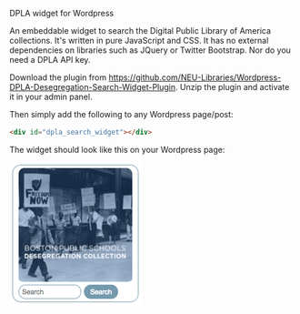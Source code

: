 DPLA widget for Wordpress

An embeddable widget to search the Digital Public Library of America collections.
It's written in pure JavaScript and CSS.  It has no external dependencies on libraries such as JQuery or Twitter Bootstrap.
Nor do you need a DPLA API key.

Download the plugin from https://github.com/NEU-Libraries/Wordpress-DPLA-Desegregation-Search-Widget-Plugin.  Unzip the plugin and activate
it in your admin panel.

Then simply add the following to any Wordpress page/post:

```html
<div id="dpla_search_widget"></div>
```


The widget should look like this on your Wordpress page:

![alt tag](https://raw.githubusercontent.com/NEU-Libraries/Wordpress-DPLA-Desegregation-Search-Widget-Plugin/master/DPLA-deseg-widget.png)


